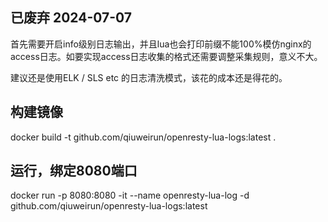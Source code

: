 ## 已废弃 2024-07-07
首先需要开启info级别日志输出，并且lua也会打印前缀不能100%模仿nginx的access日志。如要实现access日志收集的格式还需要调整采集规则，意义不大。

建议还是使用ELK / SLS etc 的日志清洗模式，该花的成本还是得花的。

## 构建镜像
docker build -t github.com/qiuweirun/openresty-lua-logs:latest .

## 运行，绑定8080端口
docker run -p 8080:8080 -it --name openresty-lua-log -d github.com/qiuweirun/openresty-lua-logs:latest
